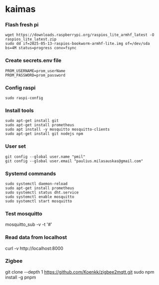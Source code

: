 # kaimas

### Flash fresh pi
```
wget https://downloads.raspberrypi.org/raspios_lite_armhf_latest -O raspios_lite_latest.zip
sudo dd if=2025-05-13-raspios-bookworm-armhf-lite.img of=/dev/sda bs=4M status=progress conv=fsync
```

### Create secrets.env file
```
PROM_USERNAME=prom_userName
PROM_PASSWORD=prom_password
```

### Config raspi
```
sudo raspi-config
```

### Install tools
```
sudo apt-get install git
sudo apt-get install prometheus
sudo apt install -y mosquitto mosquitto-clients
sudo apt-get install git nodejs npm
```

### User set
```
git config --global user.name "pmil"
git config --global user.email "paulius.milasauskas@gmail.com"
```

### Systemd commands
```
sudo systemctl daemon-reload
sudo apt-get install prometheus
sudo systemctl status dht.service
sudo systemctl enable mosquitto
sudo systemctl start mosquitto
```

### Test mosquitto
mosquitto_sub -v -t '#'

### Read data from localhost
curl -v http://localhost:8000

### Zigbee
git clone --depth 1 https://github.com/Koenkk/zigbee2mqtt.git
sudo npm install -g pnpm





